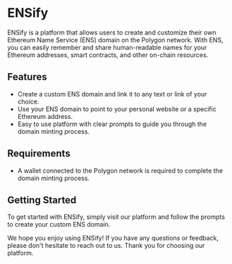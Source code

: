 ENSify
======

ENSify is a platform that allows users to create and customize their own Ethereum Name Service (ENS) domain on the Polygon network. With ENS, you can easily remember and share human-readable names for your Ethereum addresses, smart contracts, and other on-chain resources.

Features
--------

-   Create a custom ENS domain and link it to any text or link of your choice.
-   Use your ENS domain to point to your personal website or a specific Ethereum address.
-   Easy to use platform with clear prompts to guide you through the domain minting process.

Requirements
------------

-   A wallet connected to the Polygon network is required to complete the domain minting process.

Getting Started
---------------

To get started with ENSify, simply visit our platform and follow the prompts to create your custom ENS domain.

We hope you enjoy using ENSify! If you have any questions or feedback, please don't hesitate to reach out to us. Thank you for choosing our platform.
